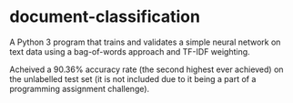 # document-classification
A Python 3 program that trains and validates a simple neural network on text data using a bag-of-words approach and TF-IDF weighting.

Acheived a 90.36% accuracy rate (the second highest ever achieved) on the unlabelled test set (it is not included due to it being a part of a programming assignment challenge).
